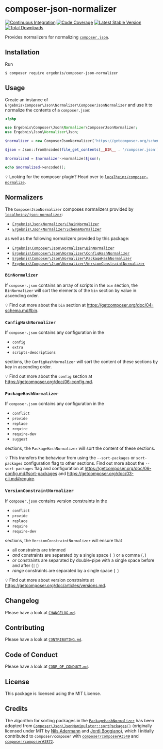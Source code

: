 # composer-json-normalizer

[![Continuous Integration](https://github.com/ergebnis/composer-json-normalizer/workflows/Continuous%20Integration/badge.svg)](https://github.com/ergebnis/composer-json-normalizer/actions)
[![Code Coverage](https://codecov.io/gh/ergebnis/composer-json-normalizer/branch/master/graph/badge.svg)](https://codecov.io/gh/ergebnis/composer-json-normalizer)
[![Latest Stable Version](https://poser.pugx.org/ergebnis/composer-json-normalizer/v/stable)](https://packagist.org/packages/ergebnis/composer-json-normalizer)
[![Total Downloads](https://poser.pugx.org/ergebnis/composer-json-normalizer/downloads)](https://packagist.org/packages/ergebnis/composer-json-normalizer)

Provides normalizers for normalizing [`composer.json`](https://getcomposer.org/doc/04-schema.md).

## Installation

Run

```
$ composer require ergebnis/composer-json-normalizer
```

## Usage

Create an instance of `Ergebnis\Composer\Json\Normalizer\ComposerJsonNormalizer`
and use it to normalize the contents of a `composer.json`:

```php
<?php

use Ergebnis\Composer\Json\Normalizer\ComposerJsonNormalizer;
use Ergebnis\Json\Normalizer\Json;

$normalizer = new ComposerJsonNormalizer('https://getcomposer.org/schema.json');

$json = Json::fromEncoded(file_get_contents(__DIR__ . '/composer.json'));

$normalized = $normalizer->normalize($json);

echo $normalized->encoded();
```

:bulb: Looking for the composer plugin? Head over to [`localheinz/composer-normalize`](https://github.com/localheinz/composer-normalize).

## Normalizers

The `ComposerJsonNormalizer` composes normalizers provided by [`localheinz/json-normalizer`](https://github.com/localheinz/json-normalizer):

* [`Ergebnis\Json\Normalizer\ChainNormalizer`](https://github.com/localheinz/json-normalizer#chainnormalizer)
* [`Ergebnis\Json\Normalizer\SchemaNormalizer`](https://github.com/localheinz/json-normalizer#schemanormalizer)

as well as the following normalizers provided by this package:

* [`Ergebnis\Composer\Json\Normalizer\BinNormalizer`](#binnormalizer)
* [`Ergebnis\Composer\Json\Normalizer\ConfigHashNormalizer`](#confighashnormalizer)
* [`Ergebnis\Composer\Json\Normalizer\PackageHashNormalizer`](#packagehashnormalizer)
* [`Ergebnis\Composer\Json\Normalizer\VersionConstraintNormalizer`](#versionconstraintnormalizer)

### `BinNormalizer`

If `composer.json` contains an array of scripts in the `bin` section,
the `BinNormalizer` will sort the elements of the `bin` section by value in ascending order.

:bulb: Find out more about the `bin` section at https://getcomposer.org/doc/04-schema.md#bin.

### `ConfigHashNormalizer`

If `composer.json` contains any configuration in the

* `config`
* `extra`
* `scripts-descriptions`

sections, the `ConfigHashNormalizer` will sort the content of these sections
by key in ascending order.

:bulb: Find out more about the `config` section at https://getcomposer.org/doc/06-config.md.

### `PackageHashNormalizer`

If `composer.json` contains any configuration in the

* `conflict`
* `provide`
* `replace`
* `require`
* `require-dev`
* `suggest`

sections, the `PackageHashNormalizer` will sort the content of these sections.

:bulb: This transfers the behaviour from using the `--sort-packages` or
`sort-packages` configuration flag to other sections. Find out more about
the `--sort-packages` flag and configuration at https://getcomposer.org/doc/06-config.md#sort-packages
and https://getcomposer.org/doc/03-cli.md#require.

### `VersionConstraintNormalizer`

If `composer.json` contains version constraints in the

* `conflict`
* `provide`
* `replace`
* `require`
* `require-dev`

sections, the `VersionConstraintNormalizer` will ensure that

* all constraints are trimmed
* *and* constraints are separated by a single space (` `) or a comma (`,`)
* *or* constraints are separated by double-pipe with a single space before and after (` || `)
* *range* constraints are separated by a single space (` `)

:bulb: Find out more about version constraints at https://getcomposer.org/doc/articles/versions.md.

## Changelog

Please have a look at [`CHANGELOG.md`](CHANGELOG.md).

## Contributing

Please have a look at [`CONTRIBUTING.md`](.github/CONTRIBUTING.md).

## Code of Conduct

Please have a look at [`CODE_OF_CONDUCT.md`](https://github.com/ergebnis/.github/blob/master/CODE_OF_CONDUCT.md).

## License

This package is licensed using the MIT License.

## Credits

The algorithm for sorting packages in the [`PackageHashNormalizer`](src/PackageHashNormalizer.php) has
been adopted from [`Composer\Json\JsonManipulator::sortPackages()`](https://github.com/composer/composer/blob/1.6.2/src/Composer/Json/JsonManipulator.php#L110-L146)
(originally licensed under MIT by [Nils Adermann](https://github.com/naderman) and [Jordi Boggiano](https://github.com/seldaek)),
which I initially contributed to `composer/composer` with [`composer/composer#3549`](https://github.com/composer/composer/pull/3549)
and [`composer/composer#3872`](https://github.com/composer/composer/pull/3872).
